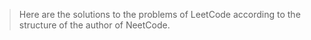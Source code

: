 >Here are the solutions to the problems of LeetCode according to the structure of the author of NeetCode.
